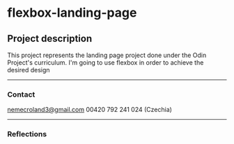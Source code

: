 # flexbox-landing-page

## Project description

This project represents the landing page project done under the Odin Project's curriculum.
I'm going to use flexbox in order to achieve the desired design

---

### Contact

nemecroland3@gmail.com
00420 792 241 024 (Czechia)

---

### Reflections
